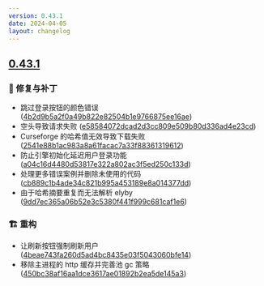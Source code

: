 ```yaml
---
version: 0.43.1
date: 2024-04-05
layout: changelog
---
```

## [0.43.1](#0.43.1)
### 🐛 修复与补丁

- 跳过登录按钮的颜色错误 ([4b2d9b5a2f0a49b822e82504b1e9766875ee16ae](https://github.com/Voxelum/x-minecraft-launcher/commit/4b2d9b5a2f0a49b822e82504b1e9766875ee16ae))
- 空头导致请求失败 ([e58584072dcad2d3cc809e509b80d336ad4e23cd](https://github.com/Voxelum/x-minecraft-launcher/commit/e58584072dcad2d3cc809e509b80d336ad4e23cd))
- Curseforge 的哈希值无效导致下载失败 ([2541e88b1ac983a8a61facac7a33f88361319612](https://github.com/Voxelum/x-minecraft-launcher/commit/2541e88b1ac983a8a61facac7a33f88361319612))
- 防止引擎初始化延迟用户登录功能  ([a04c16d4480d53817e322a802ac3f5ed250c133d](https://github.com/Voxelum/x-minecraft-launcher/commit/a04c16d4480d53817e322a802ac3f5ed250c133d))
- 处理更多错误案例并删除未使用的代码 ([cb889c1b4ade34c821b995a453189e8a014377dd](https://github.com/Voxelum/x-minecraft-launcher/commit/cb889c1b4ade34c821b995a453189e8a014377dd))
- 由于哈希摘要重复而无法解析 elyby  ([9dd7ec365a06b52e3c5380f441f999c681caf1e6](https://github.com/Voxelum/x-minecraft-launcher/commit/9dd7ec365a06b52e3c5380f441f999c681caf1e6))
### 🏗️ 重构

- 让刷新按钮强制刷新用户  ([4beae743fa260d5ad4bc8435e03f5043060bfe14](https://github.com/Voxelum/x-minecraft-launcher/commit/4beae743fa260d5ad4bc8435e03f5043060bfe14))
- 移除主进程的 http 缓存并完善池 gc 策略  ([450bc38af16aa1dce3617ae01892b2ea5de145a3](https://github.com/Voxelum/x-minecraft-launcher/commit/450bc38af16aa1dce3617ae01892b2ea5de145a3))
